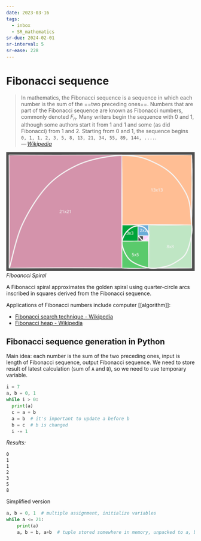```yaml
---
date: 2023-03-16
tags:
  - inbox
  - SR_mathematics
sr-due: 2024-02-01
sr-interval: 5
sr-ease: 228
---
```

# Fibonacci sequence

> In mathematics, the Fibonacci sequence is a sequence in which each number is
> the sum of the ==two preceding ones==. Numbers that are part of the Fibonacci
> sequence are known as Fibonacci numbers, commonly denoted $F_n$. Many writers
> begin the sequence with 0 and 1, although some authors start it from 1 and
> 1 and some (as did Fibonacci) from 1 and 2. Starting from 0 and 1, the
> sequence begins `0, 1, 1, 2, 3, 5, 8, 13, 21, 34, 55, 89, 144, ....`.\
> — <cite>[Wikipedia](https://en.wikipedia.org/wiki/Fibonacci_sequence)</cite>

![Fibonacci Spiral](./img/Fibonacci_spiral.excalidraw.svg)
_Fiboancci Spiral_

A Fibonacci spiral approximates the golden spiral using quarter-circle arcs
inscribed in squares derived from the Fibonacci sequence.

Applications of Fibonacci numbers include computer [[algorithm]]:

- [Fibonacci search technique - Wikipedia](https://en.wikipedia.org/wiki/Fibonacci_search_technique)
- [Fibonacci heap - Wikipedia](https://en.wikipedia.org/wiki/Fibonacci_heap)

## Fibonacci sequence generation in Python

Main idea: each number is the sum of the two preceding ones, input is length of
Fibonacci sequence, output Fibonacci sequence. We need to store result of latest
calculation (sum of `A` and `B`), so we need to use temporary variable.

```python
i = 7
a, b = 0, 1
while i > 0:
  print(a)
  c = a + b
  a = b  # it's important to update a before b
  b = c  # b is changed
  i -= 1
```

*Results:*
```
0
1
1
2
3
5
8
```

Simplified version

```python
a, b = 0, 1  # multiple assignment, initialize variables
while a <= 21:
    print(a)
    a, b = b, a+b  # tuple stored somewhere in memory, unpacked to a, b
```
